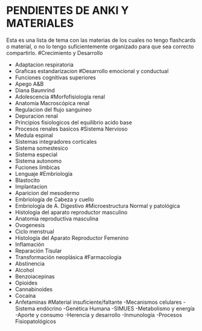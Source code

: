 # **PENDIENTES DE ANKI Y MATERIALES**
Esta es una lista de tema con las materias de los cuales no tengo flashcards o material, o no lo tengo suficientemente organizado para que sea correcto compartirlo.
#Crecimiento y Desarrollo
- Adaptacion respiratoria
- Graficas estandarizacion
#Desarrollo emocional y conductual
- Funciones cognitivas superiores
- Apego A&B
- Diana Baumrind
- Adolescencia
#Morfofisiología renal
- Anatomía Macroscópica renal
- Regulacion del flujo sanguineo
- Depuracion renal
- Principios fisiologicos del equilibrio acido base
- Procesos renales basicos
#Sistema Nervioso
- Medula espinal
- Sistemas integradores corticales
- Sistema somestesico
- Sistema especial
- Sistema autonomo
- Fuciones limbicas
- Lenguaje
#Embriología
- Blastocito
- Implantacion
- Aparicion del mesodermo
- Embriología de Cabeza y cuello
- Embriología de A. Digestivo
#Microestructura Normal y patológica
- Histologia del aparato reproductor masculino
- Anatomia reproductiva masculina
- Ovogenesis
- Ciclo menstrual
- Histología del Aparato Reproductor Femenino
- Inflamación
- Reparación Tisular
- Transformación neoplásica
#Farmacología
- Abstinencia
- Alcohol
- Benzoiacepinas
- Opioides
- Cannabinoides
- Cocaína
- Anfetaminas
#Material insuficiente/faltante
-Mecanismos celulares
-Sistema endócrino
-Genética Humana
-SIMUES
-Metabolismo y energía
-Aporte y consumo
-Herencia y desarrollo
-Inmunología
-Procesos Fisiopatológicos

